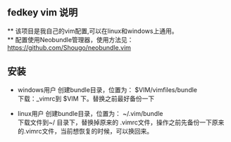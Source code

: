 ## fedkey vim 说明

** 该项目是我自己的vim配置,可以在linux和windows上通用。<br>
** 配置使用Neobundle管理器，使用方法见：https://github.com/Shougo/neobundle.vim<br>

## 安装

* windows用户
创建bundle目录，位置为： $VIM/vimfiles/bundle<br>
下载：_vimrc到  $VIM 下。替换之前最好备份一下<br>

* linux用户 
创建bundle目录，位置为： ~/.vim/bundle<br>
下载文件到~/ 目录下，替换掉原来的 .vimrc文件，操作之前先备份一下原来的.vimrc文件，当前想恢复的时候，可以换回来。<br>

